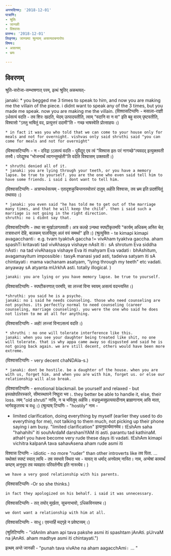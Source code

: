 ```yaml
---
अन्त्यदिनम्: '2018-12-01'
पात्राणि:
- श्रुतिः
- जानकी
- विश्वासः
प्रारम्भः: '2018-12-01'
लिङ्गम्: जानक्या श्रुत्याम् असत्यवचनारोपः
विषयः:
- असत्यम्
- भ्रमः

---
```


## विवरणम्
श्रुति-सरोजा-सम्भाषणात् परम्, इत्थं श्रुतिर् अकथयत्-

janaki:
    * you begged me 3 times to speak to him, and now you are making me the villain of the piece. i didnt want to speak any of the 3 times, but you made me speak. now you are making me the villain. 
(विश्वासटिप्पणिः - मसाला-राज्ञी ऽर्धसत्यं वदति - तव शिरः‌ खदति, भेदम् उत्पादयतीति, त्वाम् "वदानि वा न वा" इति बहु वारम् पृष्टवतीति, विश्वासो "ऽस्तु भाषितुं वद, प्रत्युत्तरं ददामी"ति - गच्छ भाषस्वेति प्रोत्साहयः।)

    * in fact it was you who told that we can come to your house only for meals and not for overnight. vishvas only said shruthi said "you can come for meals and not for overnight" 
(विश्वासटिप्पणिः - न - दरिद्रा ऽऽसत्यं वदति - पूर्वेद्युर् एव त्वं "विश्वास इतः परं नागच्छे"त्यवदद् इत्युक्तवती तस्यै। परेद्युश्च "भोजनार्थं त्वागन्तुमर्हती"ति वदेति विश्वासम् उक्तवती।)

    * shruthi denied all of it. 
    * janaki: you are lying through your teeth, or you have a memory lapse. be true to yourself. you are the one who even said tell him to have some friends. i said i dont want to tell him. 
(विश्वासटिप्पणिः - अत्राप्यर्धसत्यम् - एतादृशकुचिन्तनस्योत्तरं दातुम् अर्हति विश्वासः, तव भ्रम इति प्रदर्शयितुं तथावदः।)

    * janaki: you even said "he has told me to get out of the marriage many times, and that he will keep the child". then i said such a marriage is not going in the right direction. 
    shruthi: no i didnt say that. 
(विश्वासटिप्पणिः - तथा सा मूर्खाऽवगतवती। अत्र कलहे ऽन्यथा स्पष्टीकृतमपि "कार्यम् अधिकम् अस्ति चेत् तत्रावधानं देहि, बालकम् पालयितुम् अलं वयं समर्था" इति।)
(श्रुत्युक्तिः - te kimapi kimapi avagacchanti। e.g. tvam tyaktvA gaccha != vivAham tyaktva gaccha. aham spashTi kritavati tad vivAhasya vishaye nAsIt iti। sA shrotum Eva siddha nAsti। na tad vivAhasya vishaye Eva iti mahyam Eva vadati। bhAshitum, avagamayitum impossible। tasyA manasi yad asti, tadeiva satyam iti sA chintayati। mama vachanam asatyam, "lying through my teeth" etc vadati. anyaway sA atyanta mUrkhA asti. totally illogical. )

    janaki: you are lying or you have memory lapse. be true to yourself. 
(विश्वासटिप्पणिः - स्पष्टीकरणात् परमपि, सा लज्जां विना स्वयम् असत्यं वदन्त्यस्ति।)

    *shruthi: you said he is a psycho.
    janaki: no i said he needs counseling. those who need counseling are not psychos. its perfectly normal to need counseling (career counseling, marriage counseling). you were the one who said he does not listen to me at all for anything. 

(विश्वासटिप्पणिः - अहो! लज्जां विनाऽसत्यं वदति।)

    * shruthi : no one will tolerate interference like this.
    janaki: when you see your daughter being treated like shit, no one will tolerate. that is why appa came away so disgusted and said he is not going back again. we are still decent, others would have been more extreme.

(विश्वासटिप्पणिः - very decent chaNDAla-s.)
 

    * janaki: dont be hostile. be a daughter of the house. when you are with us, forget him. and when you are with him, forget us. or else our relationship will also break. 

(विश्वासटिप्पणिः - emotional blackmail. be yourself and relaxed - but हस्तक्षेपतिरस्कारे, सीमास्थापने निष्ठुरा भव।. they better be able to handle it, else, their loss. त्वम् "old shruti" नासि, न च भवितुम् अर्हसि। वज्रयुध्मसुप्रत्ययादीनाम् ब्राह्मणानाम् असि माता, भार्गवकुलस्य च वधूः।)
(श्रुत्याष् टिप्पणिः - "hostily" नाम - 
- limited clarification, doing everything by myself (earlier they used to do everything for me), not talking to them much, not picking up their phone saying i am busy.
 "limited clarification" इत्यनुवर्त्यमानमेव। tEshAm saha "hahahihi" iti souhArdaM darshaniYAM iti asti. parantu tad kathinaM. athaH you have become very rude these days iti vadati. tEshAm kimapi vichitra kalpanA tava sahavAsena aham rude asmi iti

विश्वास टिप्पणिः -  idiotic - no more "ruder" than other introverts like तव पिता. ... यथोक्तं स्पष्टं स्यात् त्वयि -
 तव स्वभावे स्थिरा भव - यावत् स धर्माद् अनपेतम् नास्ति। नाम, अन्येषां कामार्थं कष्टम् अनुभूय तव व्यवहारः परिवर्तनीय इति नास्त्येव।
)

 
    we have a very good relationship with his parents. 

(विश्वासटिप्पणिः -Or so she thinks.)
 

    in fact they apologized on his behalf. i said it was unnecessary. 

(विश्वासटिप्पणिः - तत् तयोर् मूर्खता, सूचनाभावो, ऽधिकविनयश्च।)
 

    we dont want a relationship with him at all. 

(विश्वासटिप्पणिः - साधु। एवन्तर्हि मद्गृहे न प्रवेष्टव्यम्।)

(श्रुतिटिप्पणिः - "idAnIm aham api tava pakshe asmi iti spashtam jAnAti. pUrvaM na jAnAti. aham madhye asmi iti chintayati.")

इत्थम् अन्ते जानकी - "punah tava vivAhe na aham aagacchAmi।  … "



